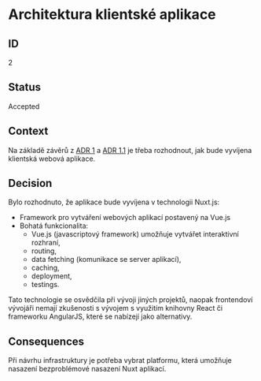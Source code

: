 # Architektura klientské aplikace

## ID

2

## Status 

Accepted

## Context 

Na základě závěrů z [ADR 1](1-platforms.md) a [ADR 1.1](1.1-server-client.md) je třeba rozhodnout, jak bude vyvíjena klientská webová aplikace. 

## Decision 

Bylo rozhodnuto, že aplikace bude vyvíjena v technologii Nuxt.js:
- Framework pro vytváření webových aplikací postavený na Vue.js
- Bohatá funkcionalita:
  - Vue.js (javascriptový framework) umožňuje vytvářet interaktivní rozhraní,
  - routing,
  - data fetching (komunikace se server aplikací),
  - caching,
  - deployment,
  - testings.

Tato technologie se osvědčila při vývoji jiných projektů, naopak frontendoví vývojáři nemají zkušenosti s vývojem s využitím knihovny React či frameworku AngularJS, které se nabízejí jako alternativy.   

## Consequences

Při návrhu infrastruktury je potřeba vybrat platformu, která umožňuje nasazení bezproblémové nasazení Nuxt aplikací.